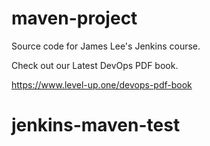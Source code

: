 # maven-project
Source code for James Lee's Jenkins course.

Check out our Latest DevOps PDF book.

https://www.level-up.one/devops-pdf-book
# jenkins-maven-test
